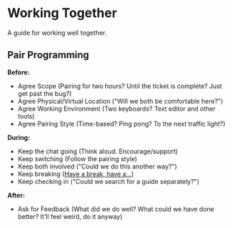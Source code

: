 # Working Together

A guide for working well together.

## Pair Programming

**Before:**

- Agree Scope (Pairing for two hours? Until the ticket is complete? Just get past the bug?)
- Agree Physical/Virtual Location ("Will we both be comfortable here?")
- Agree Working Environment (Two keyboards? Text editor and other tools)
- Agree Pairing Style (Time-based? Ping pong? To the next traffic light?)

**During:**

- Keep the chat going (Think aloud. Encourage/support)
- Keep switching (Follow the pairing style)
- Keep both involved ("Could we do this another way?")
- Keep breaking ([Have a break, have a…](https://www.youtube.com/watch?v=fejBO1HZXVQ))
- Keep checking in ("Could we search for a guide separately?")

**After:**

- Ask for Feedback (What did we do well? What could we have done better? It’ll feel weird, do it anyway)
